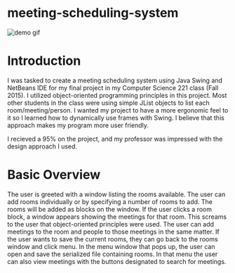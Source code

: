 # meeting-scheduling-system

![demo gif](https://raw.github.com/kas/Meeting-Scheduling-System/master/demo.gif)

# Introduction

I was tasked to create a meeting scheduling system using Java Swing and NetBeans IDE for my final project in my Computer Science 221 class (Fall 2015).  I utilized object-oriented programming principles in this project.  Most other students in the class were using simple JList objects to list each room/meeting/person.  I wanted my project to have a more ergonomic feel to it so I learned how to dynamically use frames with Swing.  I believe that this approach makes my program more user friendly.

I recieved a 95% on the project, and my professor was impressed with the design approach I used.

# Basic Overview

The user is greeted with a window listing the rooms available.  The user can add rooms individually or by specifying a number of rooms to add.  The rooms will be added as blocks on the window.  If the user clicks a room block, a window appears showing the meetings for that room.  This screams to the user that object-oriented principles were used.  The user can add meetings to the room and people to those meetings in the same matter.  If the user wants to save the current rooms, they can go back to the rooms window and click menu.  In the menu window that pops up, the user can open and save the serialized file containing rooms.  In that menu the user can also view meetings with the buttons designated to search for meetings.
